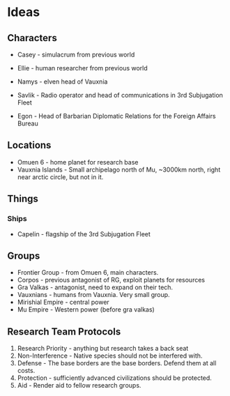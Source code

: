 # Ideas

## Characters

* Casey - simulacrum from previous world
* Ellie - human researcher from previous world

* Namys - elven head of Vauxnia

* Savlik - Radio operator and head of communications in 3rd Subjugation Fleet
* Egon - Head of Barbarian Diplomatic Relations for the Foreign Affairs Bureau

## Locations

* Omuen 6 - home planet for research base
* Vauxnia Islands - Small archipelago north of Mu, ~3000km north, right near arctic circle, but not in it.

## Things

### Ships
* Capelin - flagship of the 3rd Subjugation Fleet

## Groups

* Frontier Group - from Omuen 6, main characters.
* Corpos - previous antagonist of RG, exploit planets for resources
* Gra Valkas - antagonist, need to expand on their tech.
* Vauxnians - humans from Vauxnia. Very small group.
* Mirishial Empire - central power
* Mu Empire - Western power (before gra valkas)

## Research Team Protocols

1. Research Priority - anything but research takes a back seat
2. Non-Interference - Native species should not be interfered with.
3. Defense - The base borders are the base borders. Defend them at all costs.
4. Protection - sufficiently advanced civilizations should be protected.
5. Aid - Render aid to fellow research groups.
